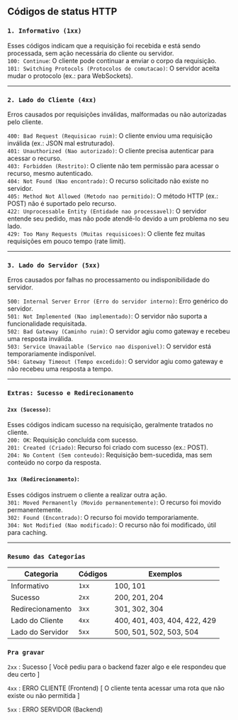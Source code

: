 ## Códigos de status HTTP

### ``1. Informativo (1xx)``
Esses códigos indicam que a requisição foi recebida e está sendo processada, sem ação necessária do cliente ou servidor.  
``100: Continue``: O cliente pode continuar a enviar o corpo da requisição.  
``101: Switching Protocols (Protocolos de comutacao)``: O servidor aceita mudar o protocolo (ex.: para WebSockets).  

---

### ``2. Lado do Cliente (4xx)``
Erros causados por requisições inválidas, malformadas ou não autorizadas pelo cliente.  

``400: Bad Request (Requisicao ruim)``: O cliente enviou uma requisição inválida (ex.: JSON mal estruturado).  
``401: Unauthorized (Nao autorizado)``: O cliente precisa autenticar para acessar o recurso.  
``403: Forbidden (Restrito)``: O cliente não tem permissão para acessar o recurso, mesmo autenticado.  
``404: Not Found (Nao encontrado)``: O recurso solicitado não existe no servidor.  
``405: Method Not Allowed (Metodo nao permitido)``: O método HTTP (ex.: POST) não é suportado pelo recurso.  
``422: Unprocessable Entity (Entidade nao processavel)``: O servidor entende seu pedido, mas não pode atendê-lo devido a um problema no seu lado.  
``429: Too Many Requests (Muitas requisicoes)``: O cliente fez muitas requisições em pouco tempo (rate limit).

---

### ``3. Lado do Servidor (5xx)``  
Erros causados por falhas no processamento ou indisponibilidade do servidor.  

``500: Internal Server Error (Erro do servidor interno)``: Erro genérico do servidor.  
``501: Not Implemented (Nao implementado)``: O servidor não suporta a funcionalidade requisitada.  
``502: Bad Gateway (Caminho ruim)``: O servidor agiu como gateway e recebeu uma resposta inválida.  
``503: Service Unavailable (Servico nao disponivel)``: O servidor está temporariamente indisponível.  
``504: Gateway Timeout (Tempo excedido)``: O servidor agiu como gateway e não recebeu uma resposta a tempo.

---

### ``Extras: Sucesso e Redirecionamento``

#### ``2xx (Sucesso)``:  
Esses códigos indicam sucesso na requisição, geralmente tratados no cliente.  
``200: OK``: Requisição concluída com sucesso.  
``201: Created (Criado)``: Recurso foi criado com sucesso (ex.: POST).  
``204: No Content (Sem conteudo)``: Requisição bem-sucedida, mas sem conteúdo no corpo da resposta.  

#### ``3xx (Redirecionamento)``:  
Esses códigos instruem o cliente a realizar outra ação.  
``301: Moved Permanently (Movido permanentemente)``: O recurso foi movido permanentemente.  
``302: Found (Encontrado)``: O recurso foi movido temporariamente.  
``304: Not Modified (Nao modificado)``: O recurso não foi modificado, útil para caching.

---

### ``Resumo das Categorias``  
| Categoria         | Códigos         | Exemplos                    |
|-------------------|-----------------|-----------------------------|
| Informativo       | ``1xx``         | 100, 101                    |
| Sucesso           | ``2xx``         | 200, 201, 204               |
| Redirecionamento  | ``3xx``         | 301, 302, 304               |
| Lado do Cliente   | ``4xx``         | 400, 401, 403, 404, 422, 429|
| Lado do Servidor  | ``5xx``         | 500, 501, 502, 503, 504     |

### ``Pra gravar``
``2xx`` : Sucesso [ Você pediu para o backend fazer algo e ele respondeu que deu certo ] 

``4xx`` : ERRO CLIENTE (Frontend) [ O cliente tenta acessar uma rota que não existe ou não permitida ]

``5xx`` : ERRO SERVIDOR (Backend)